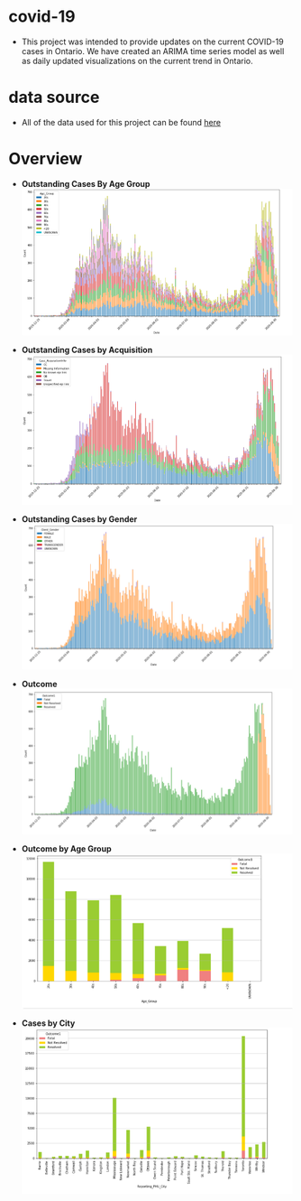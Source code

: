 # covid-19
- This project was intended to provide updates on the current COVID-19 cases in Ontario. We have created an ARIMA time series model as well as daily updated visualizations on the current trend in Ontario.

# data source
- All of the data used for this project can be found [here](https://data.ontario.ca/dataset?keywords_en=COVID-19)

# Overview
- **Outstanding Cases By Age Group**
![](Images/by_age.PNG)

- **Outstanding Cases by Acquisition**
![](Images/by_case.PNG)

- **Outstanding Cases by Gender**
![](Images/gender.PNG)

- **Outcome**
![](Images/outcome.PNG)

- **Outcome by Age Group**
![](Images/age_group.PNG)

- **Cases by City**
![](Images/city.PNG)